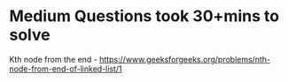 # Medium Questions took 30+mins to solve
Kth node from the end - https://www.geeksforgeeks.org/problems/nth-node-from-end-of-linked-list/1<br>
